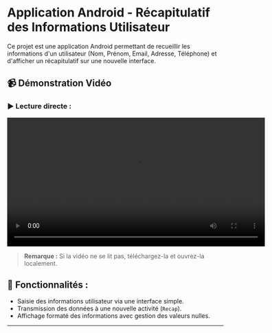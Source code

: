# Application Android - Récapitulatif des Informations Utilisateur

Ce projet est une application Android permettant de recueillir les informations d'un utilisateur (Nom, Prénom, Email, Adresse, Téléphone) et d'afficher un récapitulatif sur une nouvelle interface.

## 📹 Démonstration Vidéo

### ▶️ Lecture directe :

<video width="600" controls>
  <source src="tp1_record.webm" type="video/webm">
  Votre navigateur ne supporte pas la lecture de vidéos.
</video>

> **Remarque :** Si la vidéo ne se lit pas, téléchargez-la et ouvrez-la localement.

## 📌 Fonctionnalités :
- Saisie des informations utilisateur via une interface simple.
- Transmission des données à une nouvelle activité (`Recap`).
- Affichage formaté des informations avec gestion des valeurs nulles.

---
